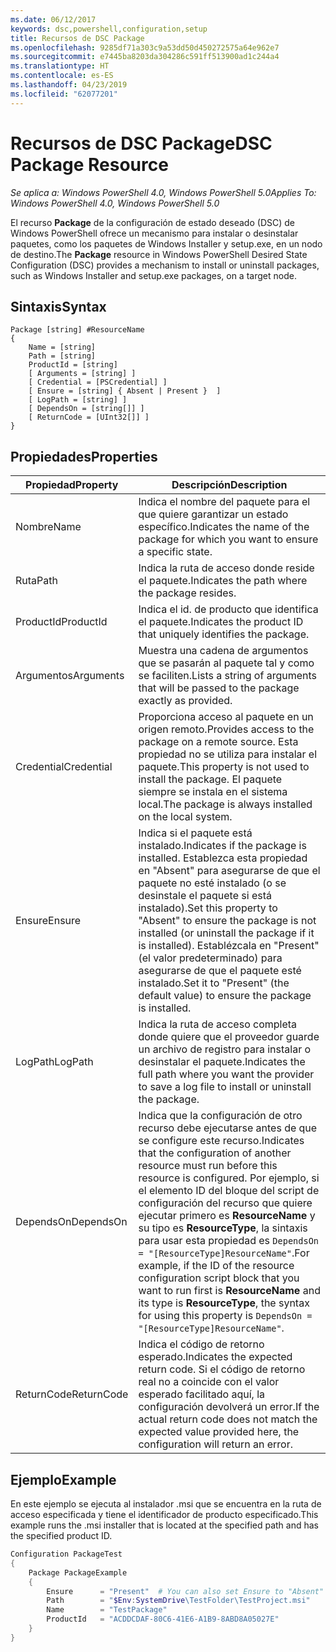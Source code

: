 ```yaml
---
ms.date: 06/12/2017
keywords: dsc,powershell,configuration,setup
title: Recursos de DSC Package
ms.openlocfilehash: 9285df71a303c9a53dd50d450272575a64e962e7
ms.sourcegitcommit: e7445ba8203da304286c591ff513900ad1c244a4
ms.translationtype: HT
ms.contentlocale: es-ES
ms.lasthandoff: 04/23/2019
ms.locfileid: "62077201"
---
```

# <a name="dsc-package-resource"></a><span data-ttu-id="d4ebe-103">Recursos de DSC Package</span><span class="sxs-lookup"><span data-stu-id="d4ebe-103">DSC Package Resource</span></span>

<span data-ttu-id="d4ebe-104">_Se aplica a: Windows PowerShell 4.0, Windows PowerShell 5.0_</span><span class="sxs-lookup"><span data-stu-id="d4ebe-104">_Applies To: Windows PowerShell 4.0, Windows PowerShell 5.0_</span></span>

<span data-ttu-id="d4ebe-105">El recurso **Package** de la configuración de estado deseado (DSC) de Windows PowerShell ofrece un mecanismo para instalar o desinstalar paquetes, como los paquetes de Windows Installer y setup.exe, en un nodo de destino.</span><span class="sxs-lookup"><span data-stu-id="d4ebe-105">The **Package** resource in Windows PowerShell Desired State Configuration (DSC) provides a mechanism to install or uninstall packages, such as Windows Installer and setup.exe packages, on a target node.</span></span>

## <a name="syntax"></a><span data-ttu-id="d4ebe-106">Sintaxis</span><span class="sxs-lookup"><span data-stu-id="d4ebe-106">Syntax</span></span>

```
Package [string] #ResourceName
{
    Name = [string]
    Path = [string]
    ProductId = [string]
    [ Arguments = [string] ]
    [ Credential = [PSCredential] ]
    [ Ensure = [string] { Absent | Present }  ]
    [ LogPath = [string] ]
    [ DependsOn = [string[]] ]
    [ ReturnCode = [UInt32[]] ]
}
```

## <a name="properties"></a><span data-ttu-id="d4ebe-107">Propiedades</span><span class="sxs-lookup"><span data-stu-id="d4ebe-107">Properties</span></span>

| <span data-ttu-id="d4ebe-108">Propiedad</span><span class="sxs-lookup"><span data-stu-id="d4ebe-108">Property</span></span> | <span data-ttu-id="d4ebe-109">Descripción</span><span class="sxs-lookup"><span data-stu-id="d4ebe-109">Description</span></span> |
| --- | --- |
| <span data-ttu-id="d4ebe-110">Nombre</span><span class="sxs-lookup"><span data-stu-id="d4ebe-110">Name</span></span>| <span data-ttu-id="d4ebe-111">Indica el nombre del paquete para el que quiere garantizar un estado específico.</span><span class="sxs-lookup"><span data-stu-id="d4ebe-111">Indicates the name of the package for which you want to ensure a specific state.</span></span>|
| <span data-ttu-id="d4ebe-112">Ruta</span><span class="sxs-lookup"><span data-stu-id="d4ebe-112">Path</span></span>| <span data-ttu-id="d4ebe-113">Indica la ruta de acceso donde reside el paquete.</span><span class="sxs-lookup"><span data-stu-id="d4ebe-113">Indicates the path where the package resides.</span></span>|
| <span data-ttu-id="d4ebe-114">ProductId</span><span class="sxs-lookup"><span data-stu-id="d4ebe-114">ProductId</span></span>| <span data-ttu-id="d4ebe-115">Indica el id. de producto que identifica el paquete.</span><span class="sxs-lookup"><span data-stu-id="d4ebe-115">Indicates the product ID that uniquely identifies the package.</span></span>|
| <span data-ttu-id="d4ebe-116">Argumentos</span><span class="sxs-lookup"><span data-stu-id="d4ebe-116">Arguments</span></span>| <span data-ttu-id="d4ebe-117">Muestra una cadena de argumentos que se pasarán al paquete tal y como se faciliten.</span><span class="sxs-lookup"><span data-stu-id="d4ebe-117">Lists a string of arguments that will be passed to the package exactly as provided.</span></span>|
| <span data-ttu-id="d4ebe-118">Credential</span><span class="sxs-lookup"><span data-stu-id="d4ebe-118">Credential</span></span>| <span data-ttu-id="d4ebe-119">Proporciona acceso al paquete en un origen remoto.</span><span class="sxs-lookup"><span data-stu-id="d4ebe-119">Provides access to the package on a remote source.</span></span> <span data-ttu-id="d4ebe-120">Esta propiedad no se utiliza para instalar el paquete.</span><span class="sxs-lookup"><span data-stu-id="d4ebe-120">This property is not used to install the package.</span></span> <span data-ttu-id="d4ebe-121">El paquete siempre se instala en el sistema local.</span><span class="sxs-lookup"><span data-stu-id="d4ebe-121">The package is always installed on the local system.</span></span>|
| <span data-ttu-id="d4ebe-122">Ensure</span><span class="sxs-lookup"><span data-stu-id="d4ebe-122">Ensure</span></span>| <span data-ttu-id="d4ebe-123">Indica si el paquete está instalado.</span><span class="sxs-lookup"><span data-stu-id="d4ebe-123">Indicates if the package is installed.</span></span> <span data-ttu-id="d4ebe-124">Establezca esta propiedad en "Absent" para asegurarse de que el paquete no esté instalado (o se desinstale el paquete si está instalado).</span><span class="sxs-lookup"><span data-stu-id="d4ebe-124">Set this property to "Absent" to ensure the package is not installed (or uninstall the package if it is installed).</span></span> <span data-ttu-id="d4ebe-125">Establézcala en "Present" (el valor predeterminado) para asegurarse de que el paquete esté instalado.</span><span class="sxs-lookup"><span data-stu-id="d4ebe-125">Set it to "Present" (the default value) to ensure the package is installed.</span></span>|
| <span data-ttu-id="d4ebe-126">LogPath</span><span class="sxs-lookup"><span data-stu-id="d4ebe-126">LogPath</span></span>| <span data-ttu-id="d4ebe-127">Indica la ruta de acceso completa donde quiere que el proveedor guarde un archivo de registro para instalar o desinstalar el paquete.</span><span class="sxs-lookup"><span data-stu-id="d4ebe-127">Indicates the full path where you want the provider to save a log file to install or uninstall the package.</span></span>|
| <span data-ttu-id="d4ebe-128">DependsOn</span><span class="sxs-lookup"><span data-stu-id="d4ebe-128">DependsOn</span></span> | <span data-ttu-id="d4ebe-129">Indica que la configuración de otro recurso debe ejecutarse antes de que se configure este recurso.</span><span class="sxs-lookup"><span data-stu-id="d4ebe-129">Indicates that the configuration of another resource must run before this resource is configured.</span></span> <span data-ttu-id="d4ebe-130">Por ejemplo, si el elemento ID del bloque del script de configuración del recurso que quiere ejecutar primero es **ResourceName** y su tipo es **ResourceType**, la sintaxis para usar esta propiedad es `DependsOn = "[ResourceType]ResourceName"`.</span><span class="sxs-lookup"><span data-stu-id="d4ebe-130">For example, if the ID of the resource configuration script block that you want to run first is **ResourceName** and its type is **ResourceType**, the syntax for using this property is `DependsOn = "[ResourceType]ResourceName"`.</span></span>|
| <span data-ttu-id="d4ebe-131">ReturnCode</span><span class="sxs-lookup"><span data-stu-id="d4ebe-131">ReturnCode</span></span>| <span data-ttu-id="d4ebe-132">Indica el código de retorno esperado.</span><span class="sxs-lookup"><span data-stu-id="d4ebe-132">Indicates the expected return code.</span></span> <span data-ttu-id="d4ebe-133">Si el código de retorno real no a coincide con el valor esperado facilitado aquí, la configuración devolverá un error.</span><span class="sxs-lookup"><span data-stu-id="d4ebe-133">If the actual return code does not match the expected value provided here, the configuration will return an error.</span></span>|

## <a name="example"></a><span data-ttu-id="d4ebe-134">Ejemplo</span><span class="sxs-lookup"><span data-stu-id="d4ebe-134">Example</span></span>

<span data-ttu-id="d4ebe-135">En este ejemplo se ejecuta al instalador .msi que se encuentra en la ruta de acceso especificada y tiene el identificador de producto especificado.</span><span class="sxs-lookup"><span data-stu-id="d4ebe-135">This example runs the .msi installer that is located at the specified path and has the specified product ID.</span></span>

```powershell
Configuration PackageTest
{
    Package PackageExample
    {
        Ensure      = "Present"  # You can also set Ensure to "Absent"
        Path        = "$Env:SystemDrive\TestFolder\TestProject.msi"
        Name        = "TestPackage"
        ProductId   = "ACDDCDAF-80C6-41E6-A1B9-8ABD8A05027E"
    }
}
```
